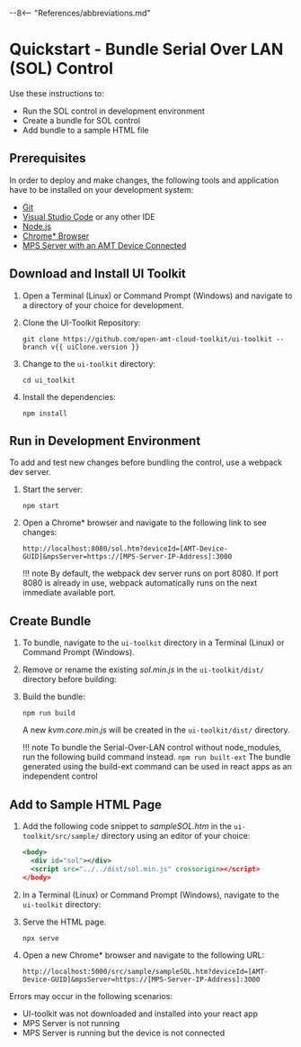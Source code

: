 --8<-- "References/abbreviations.md"
# Quickstart  - Bundle Serial Over LAN (SOL) Control

Use these instructions to:

- Run the SOL control in development environment
- Create a bundle for SOL control
- Add bundle to a sample HTML file

## Prerequisites

In order to deploy and make changes, the following tools and application have to be installed on your development system:

- [Git](https://git-scm.com/)
- [Visual Studio Code](https://code.visualstudio.com/) or any other IDE 
- [Node.js](https://nodejs.org/)
- [Chrome* Browser](https://www.google.com/chrome)
- [MPS Server with an AMT Device Connected](../../../GetStarted/prerequisites.md)


## Download and Install UI Toolkit

1. Open a Terminal (Linux) or Command Prompt (Windows) and navigate to a directory of your choice for development.

2. Clone the UI-Toolkit Repository:
	```
	git clone https://github.com/open-amt-cloud-toolkit/ui-toolkit --branch v{{ uiClone.version }}
	```

3. Change to the `ui-toolkit` directory:
	```
	cd ui_toolkit
	```

4. Install the dependencies:
	```
	npm install
	```

## Run in Development Environment

To add and test new changes before bundling the control, use a webpack dev server.

1. Start the server:
	```
	npm start
	```

2. Open a Chrome* browser and navigate to the following link to see changes:
	```
	http://localhost:8080/sol.htm?deviceId=[AMT-Device-GUID]&mpsServer=https://[MPS-Server-IP-Address]:3000
	```

	!!! note
		By default, the webpack dev server runs on port 8080. If port 8080 is already in use, webpack automatically runs on the next immediate available port.

## Create Bundle

1. To bundle, navigate to the `ui-toolkit` directory in a Terminal (Linux) or Command Prompt (Windows).

2. Remove or rename the existing *sol.min.js*  in the `ui-toolkit/dist/` directory before building:

3. Build the bundle:
	```
	npm run build
	```

	A new *kvm.core.min.js* will be created in the `ui-toolkit/dist/` directory.

	!!! note
		To bundle the Serial-Over-LAN control without node_modules, run the following build command instead.
		```
		npm run built-ext
		```
		The bundle generated using the build-ext command can be used in react apps as an independent control



## Add to Sample HTML Page

1. Add the following code snippet to *sampleSOL.htm* in the `ui-toolkit/src/sample/` directory using an editor of your choice:

	```xml
	<body>
	  <div id="sol"></div>
	  <script src="../../dist/sol.min.js" crossorigin></script>
	</body>
	```

2. In a Terminal (Linux) or Command Prompt (Windows), navigate to the `ui-toolkit` directory:

3. Serve the HTML page.
	```
	npx serve
	```

4. Open a new Chrome* browser and navigate to the following URL:
	```
	http://localhost:5000/src/sample/sampleSOL.htm?deviceId=[AMT-Device-GUID]&mpsServer=https://[MPS-Server-IP-Address]:3000
	```

Errors may occur in the following scenarios:  

- UI-toolkit was not downloaded and installed into your react app
- MPS Server is not running
- MPS Server is running but the device is not connected




